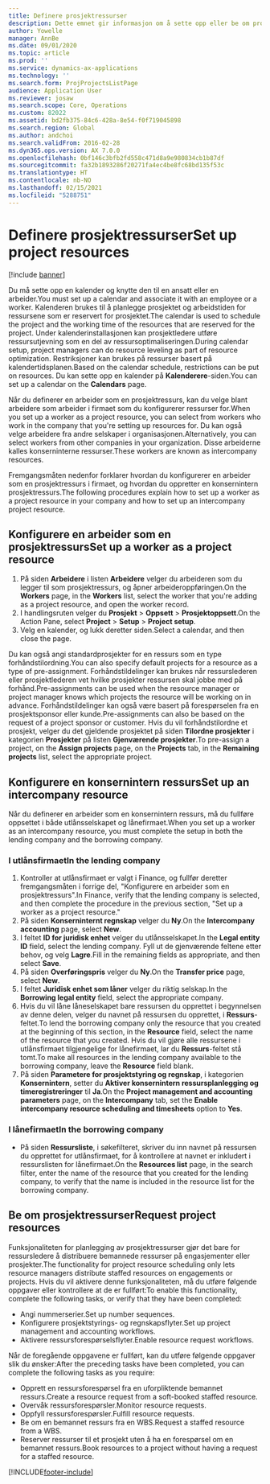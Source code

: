 ```yaml
---
title: Definere prosjektressurser
description: Dette emnet gir informasjon om å sette opp eller be om prosjektressurser.
author: Yowelle
manager: AnnBe
ms.date: 09/01/2020
ms.topic: article
ms.prod: ''
ms.service: dynamics-ax-applications
ms.technology: ''
ms.search.form: ProjProjectsListPage
audience: Application User
ms.reviewer: josaw
ms.search.scope: Core, Operations
ms.custom: 82022
ms.assetid: bd2fb375-84c6-428a-8e54-f0f719045898
ms.search.region: Global
ms.author: andchoi
ms.search.validFrom: 2016-02-28
ms.dyn365.ops.version: AX 7.0.0
ms.openlocfilehash: 0bf146c3bfb2fd558c471d8a9e980834cb1b87df
ms.sourcegitcommit: fa32b1893286f20271fa4ec4be8fc68bd135f53c
ms.translationtype: HT
ms.contentlocale: nb-NO
ms.lasthandoff: 02/15/2021
ms.locfileid: "5288751"
---
```

# <a name="set-up-project-resources"></a><span data-ttu-id="3c0ac-103">Definere prosjektressurser</span><span class="sxs-lookup"><span data-stu-id="3c0ac-103">Set up project resources</span></span>

[!include [banner](../includes/banner.md)]

<span data-ttu-id="3c0ac-104">Du må sette opp en kalender og knytte den til en ansatt eller en arbeider.</span><span class="sxs-lookup"><span data-stu-id="3c0ac-104">You must set up a calendar and associate it with an employee or a worker.</span></span> <span data-ttu-id="3c0ac-105">Kalenderen brukes til å planlegge prosjektet og arbeidstiden for ressursene som er reservert for prosjektet.</span><span class="sxs-lookup"><span data-stu-id="3c0ac-105">The calendar is used to schedule the project and the working time of the resources that are reserved for the project.</span></span> <span data-ttu-id="3c0ac-106">Under kalenderinstallasjonen kan prosjektledere utføre ressursutjevning som en del av ressursoptimaliseringen.</span><span class="sxs-lookup"><span data-stu-id="3c0ac-106">During calendar setup, project managers can do resource leveling as part of resource optimization.</span></span> <span data-ttu-id="3c0ac-107">Restriksjoner kan brukes på ressurser basert på kalendertidsplanen.</span><span class="sxs-lookup"><span data-stu-id="3c0ac-107">Based on the calendar schedule, restrictions can be put on resources.</span></span> <span data-ttu-id="3c0ac-108">Du kan sette opp en kalender på **Kalenderere**-siden.</span><span class="sxs-lookup"><span data-stu-id="3c0ac-108">You can set up a calendar on the **Calendars** page.</span></span>

<span data-ttu-id="3c0ac-109">Når du definerer en arbeider som en prosjektressurs, kan du velge blant arbeidere som arbeider i firmaet som du konfigurerer ressurser for.</span><span class="sxs-lookup"><span data-stu-id="3c0ac-109">When you set up a worker as a project resource, you can select from workers who work in the company that you're setting up resources for.</span></span> <span data-ttu-id="3c0ac-110">Du kan også velge arbeidere fra andre selskaper i organisasjonen.</span><span class="sxs-lookup"><span data-stu-id="3c0ac-110">Alternatively, you can select workers from other companies in your organization.</span></span> <span data-ttu-id="3c0ac-111">Disse arbeiderne kalles konserninterne ressurser.</span><span class="sxs-lookup"><span data-stu-id="3c0ac-111">These workers are known as intercompany resources.</span></span>

<span data-ttu-id="3c0ac-112">Fremgangsmåten nedenfor forklarer hvordan du konfigurerer en arbeider som en prosjektressurs i firmaet, og hvordan du oppretter en konsernintern prosjektressurs.</span><span class="sxs-lookup"><span data-stu-id="3c0ac-112">The following procedures explain how to set up a worker as a project resource in your company and how to set up an intercompany project resource.</span></span>

## <a name="set-up-a-worker-as-a-project-resource"></a><span data-ttu-id="3c0ac-113">Konfigurere en arbeider som en prosjektressurs</span><span class="sxs-lookup"><span data-stu-id="3c0ac-113">Set up a worker as a project resource</span></span>

1. <span data-ttu-id="3c0ac-114">På siden **Arbeidere** i listen **Arbeidere** velger du arbeideren som du legger til som prosjektressurs, og åpner arbeideroppføringen.</span><span class="sxs-lookup"><span data-stu-id="3c0ac-114">On the **Workers** page, in the **Workers** list, select the worker that you're adding as a project resource, and open the worker record.</span></span>
2. <span data-ttu-id="3c0ac-115">I handlingsruten velger du **Prosjekt** &gt; **Oppsett** &gt; **Prosjektoppsett**.</span><span class="sxs-lookup"><span data-stu-id="3c0ac-115">On the Action Pane, select **Project** &gt; **Setup** &gt; **Project setup**.</span></span>
3. <span data-ttu-id="3c0ac-116">Velg en kalender, og lukk deretter siden.</span><span class="sxs-lookup"><span data-stu-id="3c0ac-116">Select a calendar, and then close the page.</span></span>

<span data-ttu-id="3c0ac-117">Du kan også angi standardprosjekter for en ressurs som en type forhåndstilordning.</span><span class="sxs-lookup"><span data-stu-id="3c0ac-117">You can also specify default projects for a resource as a type of pre-assignment.</span></span> <span data-ttu-id="3c0ac-118">Forhåndstildelinger kan brukes når ressurslederen eller prosjektlederen vet hvilke prosjekter ressursen skal jobbe med på forhånd.</span><span class="sxs-lookup"><span data-stu-id="3c0ac-118">Pre-assignments can be used when the resource manager or project manager knows which projects the resource will be working on in advance.</span></span> <span data-ttu-id="3c0ac-119">Forhåndstildelinger kan også være basert på forespørselen fra en prosjektsponsor eller kunde.</span><span class="sxs-lookup"><span data-stu-id="3c0ac-119">Pre-assignments can also be based on the request of a project sponsor or customer.</span></span> <span data-ttu-id="3c0ac-120">Hvis du vil forhåndstilordne et prosjekt, velger du det gjeldende prosjektet på siden **Tilordne prosjekter** i kategorien **Prosjekter** på listen **Gjenværende prosjekter**.</span><span class="sxs-lookup"><span data-stu-id="3c0ac-120">To pre-assign a project, on the **Assign projects** page, on the **Projects** tab, in the **Remaining projects** list, select the appropriate project.</span></span>

## <a name="set-up-an-intercompany-resource"></a><span data-ttu-id="3c0ac-121">Konfigurere en konsernintern ressurs</span><span class="sxs-lookup"><span data-stu-id="3c0ac-121">Set up an intercompany resource</span></span>

<span data-ttu-id="3c0ac-122">Når du definerer en arbeider som en konsernintern ressurs, må du fullføre oppsettet i både utlånsselskapet og lånefirmaet.</span><span class="sxs-lookup"><span data-stu-id="3c0ac-122">When you set up a worker as an intercompany resource, you must complete the setup in both the lending company and the borrowing company.</span></span>

### <a name="in-the-lending-company"></a><span data-ttu-id="3c0ac-123">I utlånsfirmaet</span><span class="sxs-lookup"><span data-stu-id="3c0ac-123">In the lending company</span></span>

1. <span data-ttu-id="3c0ac-124">Kontroller at utlånsfirmaet er valgt i Finance, og fullfør deretter fremgangsmåten i forrige del, "Konfigurere en arbeider som en prosjektressurs".</span><span class="sxs-lookup"><span data-stu-id="3c0ac-124">In Finance, verify that the lending company is selected, and then complete the procedure in the previous section, "Set up a worker as a project resource."</span></span>
2. <span data-ttu-id="3c0ac-125">På siden **Konserninternt regnskap** velger du **Ny**.</span><span class="sxs-lookup"><span data-stu-id="3c0ac-125">On the **Intercompany accounting** page, select **New**.</span></span>
3. <span data-ttu-id="3c0ac-126">I feltet **ID for juridisk enhet** velger du utlånsselskapet.</span><span class="sxs-lookup"><span data-stu-id="3c0ac-126">In the **Legal entity ID** field, select the lending company.</span></span> <span data-ttu-id="3c0ac-127">Fyll ut de gjenværende feltene etter behov, og velg **Lagre**.</span><span class="sxs-lookup"><span data-stu-id="3c0ac-127">Fill in the remaining fields as appropriate, and then select **Save**.</span></span>
4. <span data-ttu-id="3c0ac-128">På siden **Overføringspris** velger du **Ny**.</span><span class="sxs-lookup"><span data-stu-id="3c0ac-128">On the **Transfer price** page, select **New**.</span></span>
5. <span data-ttu-id="3c0ac-129">I feltet **Juridisk enhet som låner** velger du riktig selskap.</span><span class="sxs-lookup"><span data-stu-id="3c0ac-129">In the **Borrowing legal entity** field, select the appropriate company.</span></span>
6. <span data-ttu-id="3c0ac-130">Hvis du vil låne låneselskapet bare ressursen du opprettet i begynnelsen av denne delen, velger du navnet på ressursen du opprettet, i **Ressurs**-feltet.</span><span class="sxs-lookup"><span data-stu-id="3c0ac-130">To lend the borrowing company only the resource that you created at the beginning of this section, in the **Resource** field, select the name of the resource that you created.</span></span> <span data-ttu-id="3c0ac-131">Hvis du vil gjøre alle ressursene i utlånsfirmaet tilgjengelige for lånefirmaet, lar du **Ressurs**-feltet stå tomt.</span><span class="sxs-lookup"><span data-stu-id="3c0ac-131">To make all resources in the lending company available to the borrowing company, leave the **Resource** field blank.</span></span>
7. <span data-ttu-id="3c0ac-132">På siden **Parametere for prosjektstyring og regnskap**, i kategorien **Konsernintern**, setter du **Aktiver konsernintern ressursplanlegging og timeregistreringer** til **Ja**.</span><span class="sxs-lookup"><span data-stu-id="3c0ac-132">On the **Project management and accounting parameters** page, on the **Intercompany** tab, set the **Enable intercompany resource scheduling and timesheets** option to **Yes**.</span></span>

### <a name="in-the-borrowing-company"></a><span data-ttu-id="3c0ac-133">I lånefirmaet</span><span class="sxs-lookup"><span data-stu-id="3c0ac-133">In the borrowing company</span></span>

- <span data-ttu-id="3c0ac-134">På siden **Ressursliste**, i søkefilteret, skriver du inn navnet på ressursen du opprettet for utlånsfirmaet, for å kontrollere at navnet er inkludert i ressurslisten for lånefirmaet.</span><span class="sxs-lookup"><span data-stu-id="3c0ac-134">On the **Resources list** page, in the search filter, enter the name of the resource that you created for the lending company, to verify that the name is included in the resource list for the borrowing company.</span></span>

## <a name="request-project-resources"></a><span data-ttu-id="3c0ac-135">Be om prosjektressurser</span><span class="sxs-lookup"><span data-stu-id="3c0ac-135">Request project resources</span></span>
<span data-ttu-id="3c0ac-136">Funksjonaliteten for planlegging av prosjektressurser gjør det bare for ressursledere å distribuere bemannede ressurser på engasjementer eller prosjekter.</span><span class="sxs-lookup"><span data-stu-id="3c0ac-136">The functionality for project resource scheduling only lets resource managers distribute staffed resources on engagements or projects.</span></span> <span data-ttu-id="3c0ac-137">Hvis du vil aktivere denne funksjonaliteten, må du utføre følgende oppgaver eller kontrollere at de er fullført:</span><span class="sxs-lookup"><span data-stu-id="3c0ac-137">To enable this functionality, complete the following tasks, or verify that they have been completed:</span></span>

- <span data-ttu-id="3c0ac-138">Angi nummerserier.</span><span class="sxs-lookup"><span data-stu-id="3c0ac-138">Set up number sequences.</span></span>
- <span data-ttu-id="3c0ac-139">Konfigurere prosjektstyrings- og regnskapsflyter.</span><span class="sxs-lookup"><span data-stu-id="3c0ac-139">Set up project management and accounting workflows.</span></span>
- <span data-ttu-id="3c0ac-140">Aktivere ressursforespørselsflyter.</span><span class="sxs-lookup"><span data-stu-id="3c0ac-140">Enable resource request workflows.</span></span>

<span data-ttu-id="3c0ac-141">Når de foregående oppgavene er fullført, kan du utføre følgende oppgaver slik du ønsker:</span><span class="sxs-lookup"><span data-stu-id="3c0ac-141">After the preceding tasks have been completed, you can complete the following tasks as you require:</span></span>

- <span data-ttu-id="3c0ac-142">Opprett en ressursforespørsel fra en uforpliktende bemannet ressurs.</span><span class="sxs-lookup"><span data-stu-id="3c0ac-142">Create a resource request from a soft-booked staffed resource.</span></span>
- <span data-ttu-id="3c0ac-143">Overvåk ressursforespørsler.</span><span class="sxs-lookup"><span data-stu-id="3c0ac-143">Monitor resource requests.</span></span>
- <span data-ttu-id="3c0ac-144">Oppfyll ressursforespørsler.</span><span class="sxs-lookup"><span data-stu-id="3c0ac-144">Fulfill resource requests.</span></span>
- <span data-ttu-id="3c0ac-145">Be om en bemannet ressurs fra en WBS.</span><span class="sxs-lookup"><span data-stu-id="3c0ac-145">Request a staffed resource from a WBS.</span></span>
- <span data-ttu-id="3c0ac-146">Reserver ressurser til et prosjekt uten å ha en forespørsel om en bemannet ressurs.</span><span class="sxs-lookup"><span data-stu-id="3c0ac-146">Book resources to a project without having a request for a staffed resource.</span></span>


[!INCLUDE[footer-include](../includes/footer-banner.md)]